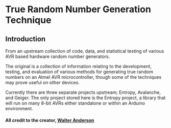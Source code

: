 # True Random Number Generation Technique

## Introduction
From an upstream collection of code, data, and statistical testing of various AVR based hardware random number generators.

The original is a collection of information relating to the development, testing, and evaluation of various methods for generating true random numbers on an Atmel AVR microcontroller, though some of the techniques may prove useful on other devices.

Currently there are three separate projects upstream; Entropy, Avalanche, and Geiger. The only project stored here is the Entropy project, a library that will run on many 8-bit AVRs either standalone or within an Arduino environment.

#### All credit to the creator, [Walter Anderson](https://code.google.com/archive/p/avr-hardware-random-number-generation/)
